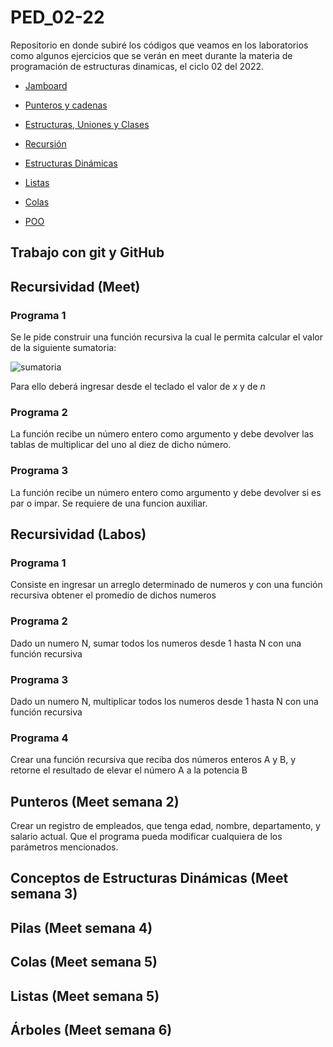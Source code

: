# PED_02-22

Repositorio en donde subiré los códigos que veamos en los laboratorios como algunos ejercicios que se verán en meet durante la materia de programación de estructuras dinamicas, el ciclo 02 del 2022.  

* [Jamboard](https://jamboard.google.com/d/1nE-8CDzLgh684mtkqC3uL0t_rzik2n73QyR0m_NBs-E/edit?usp=sharing)  


* [Punteros y cadenas](https://docs.google.com/presentation/d/1Wi_Ljwp70qR4dsbtgx8Teu5x2NgzQvwIzB9Hb5yeJxE/edit?usp=sharing)  
* [Estructuras, Uniones y Clases](https://docs.google.com/presentation/d/1FvMaIOqXZTo7DgSQ3HIgljf_oq6WjcdEPxoXpYivCK4/edit?usp=sharing)  
* [Recursión](https://docs.google.com/presentation/d/1glNzigEj7U0CqaIdsmm1thxebB_enU9s2eE2W1CSAtY/edit?usp=sharing)  

* [Estructuras Dinámicas](https://docs.google.com/presentation/d/1sXnXCCNaWJPWeBRv6cdTUeGxhfvNSSEvmSYaaEJzLzI/edit?usp=sharing)  

* [Listas](https://docs.google.com/presentation/d/1uSpwzwZ9gDAqfG4Uezs6SfT1fStnrNt8sABlcuCtRFY/edit?usp=sharing)  

* [Colas](https://docs.google.com/presentation/d/1r2VQzpmazTG-HfP0d2ikLehPKSLXPRSn6Ulk2Vqw1A8/edit?usp=sharing)

* [POO](https://docs.google.com/presentation/d/1KytVTzYyaLLFb3DgnTtL-mwn7KXRf3N_OmMYFxR82SY/edit?usp=sharing)

## Trabajo con git y GitHub

## Recursividad (Meet)

### Programa 1
Se le pide construir una función recursiva la cual le permita calcular el valor de la siguiente sumatoria:   

![sumatoria](https://i.imgur.com/kuXHZCL.png)  

Para ello deberá ingresar desde el teclado el valor de *x* y de *n*

### Programa 2
La función recibe un número entero como argumento y debe devolver las tablas de multiplicar del uno al diez de dicho número.   

### Programa 3
La función recibe un número entero como argumento y debe devolver si es par o impar. Se requiere de una funcion auxiliar.

## Recursividad (Labos)

### Programa 1  
Consiste en ingresar un arreglo determinado de numeros y con una función recursiva obtener el promedio de dichos numeros

### Programa 2  
Dado un numero N, sumar todos los numeros desde 1 hasta N con una función recursiva

### Programa 3  
Dado un numero N, multiplicar todos los numeros desde 1 hasta N con una función recursiva

### Programa 4  
Crear una función recursiva que reciba dos números enteros A y B, y retorne el resultado de elevar el número A a la potencia B
 

## Punteros (Meet semana 2)
Crear un registro de empleados, que tenga edad, nombre, departamento, y salario actual. Que el programa pueda modificar cualquiera de los parámetros mencionados.

## Conceptos de Estructuras Dinámicas (Meet semana 3)

## Pilas (Meet semana 4)  

## Colas (Meet semana 5)  

## Listas (Meet semana 5)  

## Árboles (Meet semana 6)
